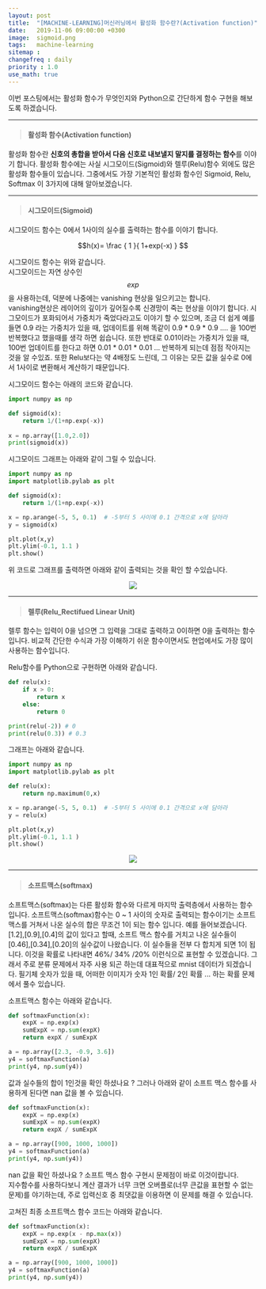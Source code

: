 ```yaml
---
layout: post
title:  "[MACHINE-LEARNING]머신러닝에서 활성화 함수란?(Activation function)"
date:   2019-11-06 09:00:00 +0300
image:  sigmoid.png
tags:   machine-learning
sitemap :
changefreq : daily
priority : 1.0
use_math: true
---
```



이번 포스팅에서는 활성화 함수가 무엇인지와 Python으로 간단하게 함수 구현을 해보도록 하겠습니다.  

-------


> #### 활성화 함수(Activation function)

활성화 함수란 **신호의 총합을 받아서 다음 신호로 내보낼지 말지를 결정하는 함수**를 이야기 합니다. 활성화 함수에는 사실 시그모이드(Sigmoid)와 렐루(Relu)함수 외에도 많은 활성화 함수들이 있습니다. 그중에서도 가장 기본적인 활성화 함수인 Sigmoid, Relu, Softmax 이 3가지에 대해 알아보겠습니다. 

-------

> #### 시그모이드(Sigmoid)  

시그모이드 함수는 0에서 1사이의 실수를 출력하는 함수를 이야기 합니다. 

$$h(x)=  \frac { 1 }{ 1+exp(-x) } $$

시그모이드 함수는 위와 같습니다.  
시그모이드는 자연 상수인 $$exp$$을 사용하는데, 덕분에 나중에는 vanishing 현상을 일으키고는 합니다.  
vanishing현상은 레이어의 깊이가 깊어질수록 신경망이 죽는 현상을 이야기 합니다. 시그모이드가 포화되어서 가중치가 죽었다라고도 이야기 할 수 있으며, 조금 더 쉽게 예를 들면 0.9 라는 가중치가 있을 때, 업데이트를 위해 똑같이 0.9 * 0.9 * 0.9  .... 을 100번 반복했다고 했을때를 생각 하면 쉽습니다. 또한 반대로 0.01이라는 가중치가 있을 때, 100번 업데이트를 한다고 하면 0.01 * 0.01 * 0.01 ... 반복하게 되는데 점점 작아지는 것을 알 수있죠. 또한 Relu보다는 약 4배정도 느린데, 그 이유는 모든 값을 실수로 0에서 1사이로 변환해서 계산하기 때문입니다.  

시그모이드 함수는 아래의 코드와 같습니다.

```python 
import numpy as np

def sigmoid(x):
    return 1/(1+np.exp(-x))
    
x = np.array([1.0,2.0])
print(sigmoid(x))
```

시그모이드 그래프는 아래와 같이 그릴 수 있습니다.  

```python
import numpy as np
import matplotlib.pylab as plt

def sigmoid(x):
    return 1/(1+np.exp(-x))

x = np.arange(-5, 5, 0.1)  # -5부터 5 사이에 0.1 간격으로 x에 담아라
y = sigmoid(x)

plt.plot(x,y)
plt.ylim(-0.1, 1.1 ) 
plt.show()
```

위 코드로 그래프를 출력하면 아래와 같이 출력되는 것을 확인 할 수있습니다.

<center><img src="{{ site.baseurl }}/images/sigmoid.png" ></center>  


-------

> #### 렐루(Relu_Rectifued Linear Unit)  

렐루 함수는 입력이 0을 넘으면 그 입력을 그대로 출력하고 0이하면 0을 출력하는 함수입니다. 비교적 간단한 수식과 가장 이해하기 쉬운 함수이면서도 현업에서도 가장 많이 사용하는 함수입니다.  

Relu함수를 Python으로 구현하면 아래와 같습니다.  

```python 
def relu(x):
    if x > 0:
        return x
    else:
        return 0

print(relu(-2)) # 0
print(relu(0.3)) # 0.3
```

그래프는 아래와 같습니다.  

```python 
import numpy as np
import matplotlib.pylab as plt

def relu(x):
    return np.maximum(0,x)

x = np.arange(-5, 5, 0.1)  # -5부터 5 사이에 0.1 간격으로 x에 담아라
y = relu(x)

plt.plot(x,y)
plt.ylim(-0.1, 1.1 ) 
plt.show()
```

<center><img src="{{ site.baseurl }}/images/relu.png" ></center>  


-------

> #### 소프트맥스(softmax)   

소프트맥스(softmax)는 다른 활성화 함수와 다르게 마지막 출력층에서 사용하는 함수입니다. 소프트맥스(softmax)함수는 0 ~ 1 사이의 숫자로 출력되는 함수이기는 소프트맥스를 거쳐서 나온 실수의 합은 무조건 1이 되는 함수 입니다. 예를 들어보겠습니다.  
[1.2],[0.9],[0.4]의 값이 있다고 할때, 소프트 맥스 함수를 거치고 나온 실수들이 [0.46],[0.34],[0.20]의 실수값이 나왔습니다. 이 실수들을 전부 다 합치게 되면 1이 됩니다. 이것을 확률로 나타내면 46%/ 34% /20% 이런식으로 표현할 수 있겠습니다. 그래서 주로 분류 문제에서 자주 사용 되곤 하는데 대표적으로 mnist 데이터가 되겠습니다. 필기체 숫자가 있을 때, 어떠한 이미지가 숫자 1인 확률/ 2인 확률 ... 하는 확률 문제에서 풀수 있습니다.   

소프트맥스 함수는 아래와 같습니다.

```python
def softmaxFunction(x):
    expX = np.exp(x) 
    sumExpX = np.sum(expX) 
    return expX / sumExpX

a = np.array([2.3, -0.9, 3.6])
y4 = softmaxFunction(a)
print(y4, np.sum(y4))
```

값과 실수들의 합이 1인것을 확인 하셨나요 ? 
그러나 아래와 같이 소프트 맥스 함수를 사용하게 된다면 nan 값을 볼 수 있습니다.   

```python 
def softmaxFunction(x):
    expX = np.exp(x) 
    sumExpX = np.sum(expX) 
    return expX / sumExpX

a = np.array([900, 1000, 1000])
y4 = softmaxFunction(a)
print(y4, np.sum(y4))
```

nan 값을 확인 하셨나요 ? 소프트 맥스 함수 구현시 문제점이 바로 이것이랍니다.  
지수함수를 사용하다보니 계산 결과가 너무 크면 오버플로(너무 큰값을 표현할 수 없는 문제)를 야기하는데, 주로 입력신호 중 최댓값을 이용하면 이 문제를 해결 수 있습니다.    

고쳐진 최종 소프트맥스 함수 코드는 아래와 같습니다. 

```python 
def softmaxFunction(x):
    expX = np.exp(x - np.max(x)) 
    sumExpX = np.sum(expX) 
    return expX / sumExpX

a = np.array([900, 1000, 1000])
y4 = softmaxFunction(a)
print(y4, np.sum(y4))
```
